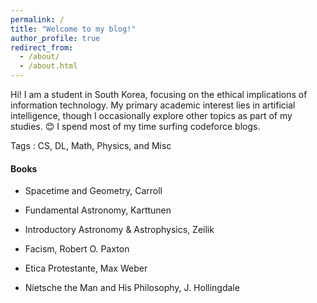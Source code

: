 ```yaml
---
permalink: /
title: "Welcome to my blog!"
author_profile: true
redirect_from: 
  - /about/
  - /about.html
---
```


Hi! I am a student in South Korea, focusing on the ethical implications of information technology. My primary academic interest lies in artificial intelligence, though I occasionally explore other topics as part of my studies. 😊
I spend most of my time surfing codeforce blogs.

Tags : CS, DL, Math, Physics, and Misc

#### Books

- Spacetime and Geometry, Carroll
- Fundamental Astronomy, Karttunen
- Introductory Astronomy & Astrophysics, Zeilik

- Facism, Robert O. Paxton
- Etica Protestante, Max Weber
- Nietsche the Man and His Philosophy, J. Hollingdale
